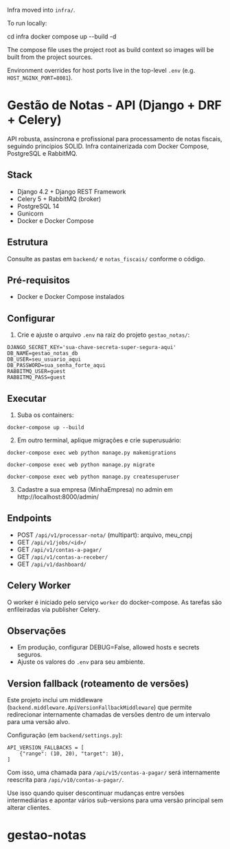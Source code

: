 Infra moved into `infra/`.

To run locally:

  cd infra
  docker compose up --build -d

The compose file uses the project root as build context so images will be built from the project sources.

Environment overrides for host ports live in the top-level `.env` (e.g. `HOST_NGINX_PORT=8081`).
# Gestão de Notas - API (Django + DRF + Celery)

API robusta, assíncrona e profissional para processamento de notas fiscais, seguindo princípios SOLID. Infra containerizada com Docker Compose, PostgreSQL e RabbitMQ.

## Stack
- Django 4.2 + Django REST Framework
- Celery 5 + RabbitMQ (broker)
- PostgreSQL 14
- Gunicorn
- Docker e Docker Compose

## Estrutura
Consulte as pastas em `backend/` e `notas_fiscais/` conforme o código.

## Pré-requisitos
- Docker e Docker Compose instalados

## Configurar
1. Crie e ajuste o arquivo `.env` na raiz do projeto `gestao_notas/`:
```
DJANGO_SECRET_KEY='sua-chave-secreta-super-segura-aqui'
DB_NAME=gestao_notas_db
DB_USER=seu_usuario_aqui
DB_PASSWORD=sua_senha_forte_aqui
RABBITMQ_USER=guest
RABBITMQ_PASS=guest
```

## Executar
1. Suba os containers:
```
docker-compose up --build
```
2. Em outro terminal, aplique migrações e crie superusuário:
```
docker-compose exec web python manage.py makemigrations

docker-compose exec web python manage.py migrate

docker-compose exec web python manage.py createsuperuser
```
3. Cadastre a sua empresa (MinhaEmpresa) no admin em http://localhost:8000/admin/

## Endpoints
- POST `/api/v1/processar-nota/` (multipart): arquivo, meu_cnpj
- GET `/api/v1/jobs/<id>/`
- GET `/api/v1/contas-a-pagar/`
- GET `/api/v1/contas-a-receber/`
- GET `/api/v1/dashboard/`

## Celery Worker
O worker é iniciado pelo serviço `worker` do docker-compose. As tarefas são enfileiradas via publisher Celery.

## Observações
- Em produção, configurar DEBUG=False, allowed hosts e secrets seguros.
- Ajuste os valores do `.env` para seu ambiente.

## Version fallback (roteamento de versões)

Este projeto inclui um middleware (`backend.middleware.ApiVersionFallbackMiddleware`) que permite redirecionar internamente chamadas de versões dentro de um intervalo para uma versão alvo.

Configuração (em `backend/settings.py`):

	API_VERSION_FALLBACKS = [
		{"range": (10, 20), "target": 10},
	]

Com isso, uma chamada para `/api/v15/contas-a-pagar/` será internamente reescrita para `/api/v10/contas-a-pagar/`.

Use isso quando quiser descontinuar mudanças entre versões intermediárias e apontar vários sub-versions para uma versão principal sem alterar clientes.
# gestao-notas

